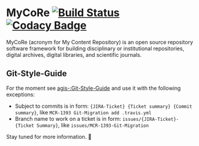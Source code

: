 # MyCoRe [![Build Status](https://travis-ci.org/MyCoRe-Org/mycore.svg?branch=master)](https://travis-ci.org/MyCoRe-Org/mycore) [![Codacy Badge](https://api.codacy.com/project/badge/Grade/54b2a8562b4d44038e5a05fb6db90926)](https://www.codacy.com/app/adlerre/mycore?utm_source=github.com&amp;utm_medium=referral&amp;utm_content=MyCoRe-Org/mycore&amp;utm_campaign=Badge_Grade)
MyCoRe (acronym for My Content Repository) is an open source repository software framework for building disciplinary or institutional repositories, digital archives, digital libraries, and scientific journals.

## Git-Style-Guide
For the moment see [agis-:Git-Style-Guide](https://github.com/agis-/git-style-guide) and use it with the following exceptions:
 - Subject to commits is in form: `{JIRA-Ticket} {Ticket summary} {Commit summary}`, like `MCR-1393 Git-Migration add .travis.yml`
 - Branch name to work on a ticket is in form: `issues/{JIRA-Ticket}-{Ticket Summary}`, like `issues/MCR-1393-Git-Migration`

Stay tuned for more information. :bow:
